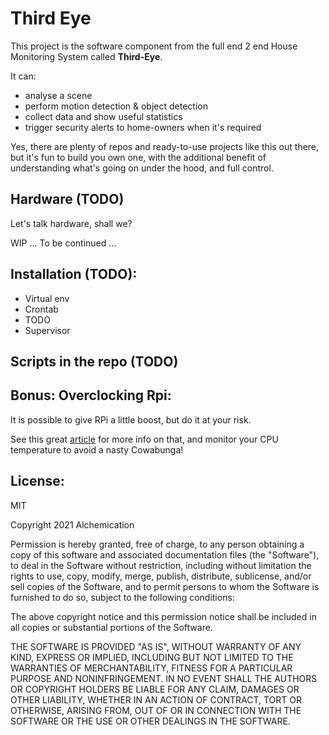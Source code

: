 # Third Eye

This project is the software component from the full end 2 end House Monitoring System called **Third-Eye**.

It can:
- analyse a scene 
- perform motion detection & object detection
- collect data and show useful statistics
- trigger security alerts to home-owners when it's required

Yes, there are plenty of repos and ready-to-use projects like this out there, but it's fun to build you own one,
with the additional benefit of understanding what's going on under the hood, and full control.

## Hardware (TODO)

Let's talk hardware, shall we?

WIP ... To be continued ...

## Installation (TODO):

- Virtual env
- Crontab
- TODO
- Supervisor

## Scripts in the repo (TODO)

## Bonus: Overclocking Rpi:

It is possible to give RPi a little boost, but do it at your risk.

See this great [article](https://magpi.raspberrypi.org/articles/how-to-overclock-raspberry-pi-4) for more info on
that, and monitor your CPU temperature to avoid a nasty Cowabunga!

## License:

MIT

Copyright 2021 Alchemication

Permission is hereby granted, free of charge, to any person obtaining a copy of this software and associated documentation files (the "Software"), to deal in the Software without restriction, including without limitation the rights to use, copy, modify, merge, publish, distribute, sublicense, and/or sell copies of the Software, and to permit persons to whom the Software is furnished to do so, subject to the following conditions:

The above copyright notice and this permission notice shall be included in all copies or substantial portions of the Software.

THE SOFTWARE IS PROVIDED "AS IS", WITHOUT WARRANTY OF ANY KIND, EXPRESS OR IMPLIED, INCLUDING BUT NOT LIMITED TO THE WARRANTIES OF MERCHANTABILITY, FITNESS FOR A PARTICULAR PURPOSE AND NONINFRINGEMENT. IN NO EVENT SHALL THE AUTHORS OR COPYRIGHT HOLDERS BE LIABLE FOR ANY CLAIM, DAMAGES OR OTHER LIABILITY, WHETHER IN AN ACTION OF CONTRACT, TORT OR OTHERWISE, ARISING FROM, OUT OF OR IN CONNECTION WITH THE SOFTWARE OR THE USE OR OTHER DEALINGS IN THE SOFTWARE.